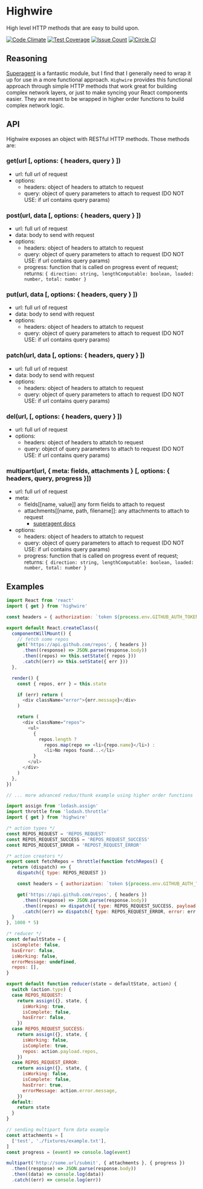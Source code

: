 # Highwire

High level HTTP methods that are easy to build upon.

[![Code Climate](https://codeclimate.com/github/kkemple/highwire/badges/gpa.svg)](https://codeclimate.com/github/kkemple/highwire)
[![Test Coverage](https://codeclimate.com/github/kkemple/highwire/badges/coverage.svg)](https://codeclimate.com/github/kkemple/highwire/coverage)
[![Issue Count](https://codeclimate.com/github/kkemple/highwire/badges/issue_count.svg)](https://codeclimate.com/github/kkemple/highwire)
[![Circle CI](https://circleci.com/gh/kkemple/highwire.svg?style=svg)](https://circleci.com/gh/kkemple/highwire)

## Reasoning
[Superagent](https://visionmedia.github.io/superagent/) is a fantastic module, but I find that I generally need to wrap it up for use in a more functional approach. `Highwire` provides this functional approach through simple HTTP methods that work great for building complex network layers, or just to make syncing your React components easier. They are meant to be wrapped in higher order functions to build complex network logic.

## API
Highwire exposes an object with RESTful HTTP methods. Those methods are:

### get(url [, options: { headers, query } ])

  - url: full url of request
  - options:
    - headers: object of headers to attatch to request
    - query: object of query parameters to attach to request (DO NOT USE: if url contains query params)

### post(url, data [, options: { headers, query } ])

  - url: full url of request
  - data: body to send with request
  - options:
    - headers: object of headers to attatch to request
    - query: object of query parameters to attach to request (DO NOT USE: if url contains query params)
    - progress: function that is called on progress event of request; returns: `{ direction: string, lengthComputable: boolean, loaded: number, total: number }`

### put(url, data [, options: { headers, query } ])

  - url: full url of request
  - data: body to send with request
  - options:
    - headers: object of headers to attatch to request
    - query: object of query parameters to attach to request (DO NOT USE: if url contains query params)

### patch(url, data [, options: { headers, query } ])

  - url: full url of request
  - data: body to send with request
  - options:
    - headers: object of headers to attatch to request
    - query: object of query parameters to attach to request (DO NOT USE: if url contains query params)

### del(url, [, options: { headers, query } ])

  - url: full url of request
  - options:
    - headers: object of headers to attatch to request
    - query: object of query parameters to attach to request (DO NOT USE: if url contains query params)

### multipart(url, { meta: fields, attachments } [, options: { headers, query, progress }])

- url: full url of request
- meta:
  - fields[[name, value]] any form fields to attach to request
  - attachments[[name, path, filename]]: any attachments to attach to request
    - [superagent docs](https://visionmedia.github.io/superagent/#multipart-requests)
- options:
  - headers: object of headers to attatch to request
  - query: object of query parameters to attach to request (DO NOT USE: if url contains query params)
  - progress: function that is called on progress event of request; returns: `{ direction: string, lengthComputable: boolean, loaded: number, total: number }`



## Examples

```javascript
import React from 'react'
import { get } from 'highwire'

const headers = { authorization: `token ${process.env.GITHUB_AUTH_TOKEN}` }

export default React.createClass({
  componentWillMount() {
    // fetch some repos
    get('https://api.github.com/repos', { headers })
      .then((response) => JSON.parse(response.body))
      .then((repos) => this.setState({ repos }))
      .catch((err) => this.setState({ err }))
  },

  render() {
    const { repos, err } = this.state

    if (err) return (
      <div className="error">{err.message}</div>
    )

    return (
      <div className="repos">
        <ul>
          {
            repos.length ?
              repos.map(repo => <li>{repo.name}</li>) :
              <li>No repos found...</li>
          }
        </ul>
      </div>
    )
  },
})

// ... more advanced redux/thunk example using higher order functions

import assign from 'lodash.assign'
import throttle from 'lodash.throttle'
import { get } from 'highwire'

/* action types */
const REPOS_REQUEST = 'REPOS_REQUEST'
const REPOS_REQUEST_SUCCESS = 'REPOS_REQUEST_SUCCESS'
const REPOS_REQUEST_ERROR = 'REPOST_REQUEST_ERROR'

/* action creators */
export const fetchRepos = throttle(function fetchRepos() {
  return (dispatch) => {
    dispatch({ type: REPOS_REQUEST })

    const headers = { authorization: `token ${process.env.GITHUB_AUTH_TOKEN}` }

    get('https://api.github.com/repos', { headers })
      .then((response) => JSON.parse(response.body))
      .then((repos) => dispatch({ type: REPOS_REQUEST_SUCCESS, payload: repos }))
      .catch((err) => dispatch({ type: REPOS_REQUEST_ERROR, error: err }))
  }
}, 1000 * 5)

/* reducer */
const defaultState = {
  isComplete: false,
  hasError: false,
  isWorking: false,
  errorMessage: undefined,
  repos: [],
}

export default function reducer(state = defaultState, action) {
  switch (action.type) {
  case REPOS_REQUEST:
    return assign({}, state, {
      isWorking: true,
      isComplete: false,
      hasError: false,
    })
  case REPOS_REQUEST_SUCCESS:
    return assign({}, state, {
      isWorking: false,
      isComplete: true,
      repos: action.payload.repos,
    })
  case REPOS_REQUEST_ERROR:
    return assign({}, state, {
      isWorking: false,
      isComplete: false,
      hasError: true,
      errorMessage: action.error.message,
    })
  default:
    return state
  }
}

// sending multipart form data example
const attachments = [
  ['test', './fixtures/example.txt'],
]
const progress = (event) => console.log(event)

multipart('http://some.url/submit', { attachments }, { progress })
  .then((response) => JSON.parse(response.body))
  .then((data) => console.log(data))
  .catch((err) => console.log(err))

```
